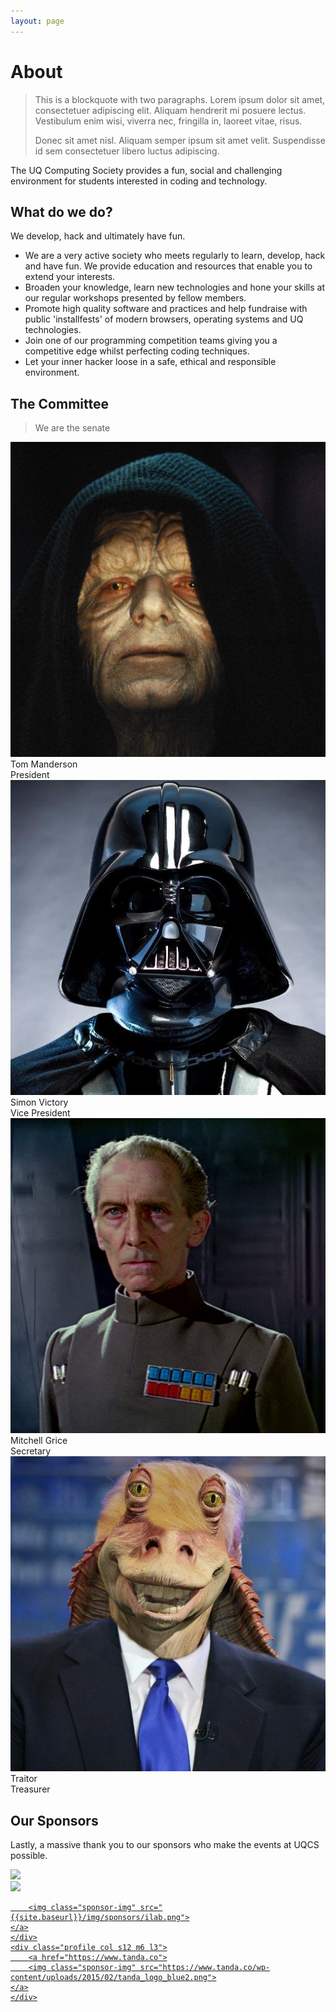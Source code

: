 ```yaml
---
layout: page
---
```

# About

> This is a blockquote with two paragraphs. Lorem ipsum dolor sit amet,
> consectetuer adipiscing elit. Aliquam hendrerit mi posuere lectus.
> Vestibulum enim wisi, viverra nec, fringilla in, laoreet vitae, risus.
> 
> Donec sit amet nisl. Aliquam semper ipsum sit amet velit. Suspendisse
> id sem consectetuer libero luctus adipiscing.

The UQ Computing Society provides a fun, social and challenging environment for students interested in coding and technology.

## What do we do?
We develop, hack and ultimately have fun.

* We are a very active society who meets regularly to learn, develop, hack and have fun. We provide education and resources that enable you to extend your interests.
* Broaden your knowledge, learn new technologies and hone your skills at our regular workshops presented by fellow members.
* Promote high quality software and practices and help fundraise with public 'installfests' of modern browsers, operating systems and UQ technologies.
* Join one of our programming competition teams giving you a competitive edge whilst perfecting coding techniques.
* Let your inner hacker loose in a safe, ethical and responsible environment.

## The Committee

> We are the senate

<div class="row">
    <div class="profile col s12 m6 l3">
        <img class="profile-img" src="/img/president.jpg">
        <span class="name">Tom Manderson</span><br>
        <span class="role">President</span>
    </div>
    <div class="profile col s12 m6 l3">
        <img class="profile-img" src="/img/vice_president.jpg">
        <span class="name">Simon Victory</span><br>
        <span class="role">Vice President</span>
    </div>
    <div class="profile col s12 m6 l3">
        <img class="profile-img" src="/img/secretary.jpg">
        <span class="name">Mitchell Grice</span><br>
        <span class="role">Secretary</span>
    </div>
    <div class="profile col s12 m6 l3">
        <img class="profile-img" src="/img/treasurer.jpg">
        <span class="name">Traitor</span><br>
        <span class="role">Treasurer</span>
    </div>
</div>


## Our Sponsors
Lastly, a massive thank you to our sponsors who make the events at UQCS possible.


<div class="row">
    <div class="profile col s12 m6 l3">
        <a href="http://accenture.com.au/">
        <img class="sponsor-img" src="{{site.baseurl}}/img/sponsors/accenture.png">
        </a>
    </div>
    <div class="profile col s12 m6 l3">
        <a href="http://atlassian.com">
        <img class="sponsor-img" src="{{site.baseurl}}/img/sponsors/atlassian.png">
    </a>
    </div>
    <div class="profile col s12 m6 l3">
        <a href="http://ilab.com.au">

        <img class="sponsor-img" src="{{site.baseurl}}/img/sponsors/ilab.png">
    </a>
    </div>
    <div class="profile col s12 m6 l3">
        <a href="https://www.tanda.co">
        <img class="sponsor-img" src="https://www.tanda.co/wp-content/uploads/2015/02/tanda_logo_blue2.png">
    </a>
    </div>
</div>

